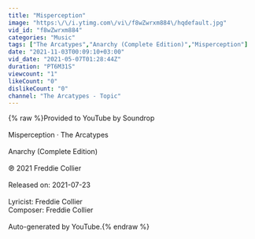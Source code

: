 ```yaml
---
title: "Misperception"
image: "https:\/\/i.ytimg.com\/vi\/f8wZwrxm884\/hqdefault.jpg"
vid_id: "f8wZwrxm884"
categories: "Music"
tags: ["The Arcatypes","Anarchy (Complete Edition)","Misperception"]
date: "2021-11-03T00:09:10+03:00"
vid_date: "2021-05-07T01:28:44Z"
duration: "PT6M31S"
viewcount: "1"
likeCount: "0"
dislikeCount: "0"
channel: "The Arcatypes - Topic"
---
```

{% raw %}Provided to YouTube by Soundrop<br /><br />Misperception · The Arcatypes<br /><br />Anarchy (Complete Edition)<br /><br />℗ 2021 Freddie Collier<br /><br />Released on: 2021-07-23<br /><br />Lyricist: Freddie Collier<br />Composer: Freddie Collier<br /><br />Auto-generated by YouTube.{% endraw %}
